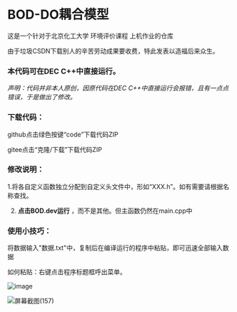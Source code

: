 # BOD-DO耦合模型

这是一个针对于北京化工大学 环境评价课程 上机作业的仓库

由于垃圾CSDN下载别人的辛苦劳动成果要收费，特此发表以造福后来众生。

### 本代码可在DEC C++中直接运行。


 _声明：代码并非本人原创，因原代码在DEC C++中直接运行会报错，且有一点点错误，于是做出了修改。_ 
 
### 下载代码：

github点击绿色按键“code”下载代码ZIP

gitee点击“克隆/下载”下载代码ZIP


### 修改说明：

1.将各自定义函数独立分配到自定义头文件中，形如“XXX.h”。如有需要请根据名称查找。

2. **点击BOD.dev运行** ，而不是其他。但主函数仍然在main.cpp中


### 使用小技巧：

将数据输入"数据.txt"中，复制后在编译运行的程序中粘贴，即可迅速全部输入数据

如何粘贴：右键点击程序标题框呼出菜单。

![image](https://user-images.githubusercontent.com/66006338/141788395-258cd9eb-2d47-4b9c-ac7c-17aeddef6f5c.png)

![屏幕截图(157)](https://user-images.githubusercontent.com/66006338/141788196-f5f3227c-f3d4-47b8-9d06-82790768ddce.png)
